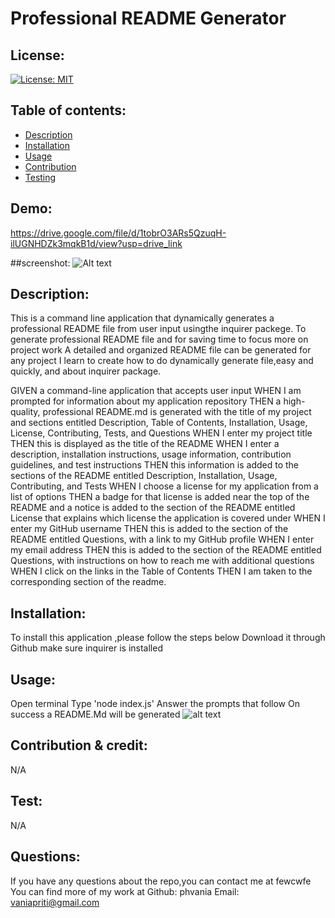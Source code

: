 # Professional README Generator
  ## License:
  [![License: MIT](https://img.shields.io/badge/License-MIT-yellow.svg)](https://opensource.org/licenses/MIT)

  ## Table of contents:
  - [Description](#description)
  - [Installation](##installation)
  - [Usage](#usage)
  - [Contribution](#Contribution)
  - [Testing](#Testing)

  ## Demo:
  https://drive.google.com/file/d/1tobrO3ARs5QzuqH-ilUGNHDZk3mqkB1d/view?usp=drive_link

  ##screenshot:
  ![Alt text](IMG-0538.jpg)


## Description:
This is a command line application that dynamically generates a professional README file from user input usingthe inquirer packege.
To generate professional README file and for saving time to focus more on project work
A detailed and organized README file can be generated for any project
I learn to create how to do dynamically generate file,easy and quickly, and about inquirer package.

GIVEN a command-line application that accepts user input
WHEN I am prompted for information about my application repository
THEN a high-quality, professional README.md is generated with the title of my project and sections entitled Description, Table of Contents, Installation, Usage, License, Contributing, Tests, and Questions
WHEN I enter my project title
THEN this is displayed as the title of the README
WHEN I enter a description, installation instructions, usage information, contribution guidelines, and test instructions
THEN this information is added to the sections of the README entitled Description, Installation, Usage, Contributing, and Tests
WHEN I choose a license for my application from a list of options
THEN a badge for that license is added near the top of the README and a notice is added to the section of the README entitled License that explains which license the application is covered under
WHEN I enter my GitHub username
THEN this is added to the section of the README entitled Questions, with a link to my GitHub profile
WHEN I enter my email address
THEN this is added to the section of the README entitled Questions, with instructions on how to reach me with additional questions
WHEN I click on the links in the Table of Contents
THEN I am taken to the corresponding section of the readme.

## Installation:
To install this application ,please follow the steps below
Download it through Github
make sure inquirer is installed

## Usage:
Open terminal
Type 'node index.js'
Answer the prompts that follow
On success a README.Md will be generated
![alt text](assets/images/screenshot.png)


## Contribution & credit:
N/A

## Test:
N/A

##  Questions:
If you have any questions about the repo,you  can contact me at fewcwfe
You can find more of my work at [](https://github.com//)
Github: phvania
Email: vaniapriti@gmail.com

  

